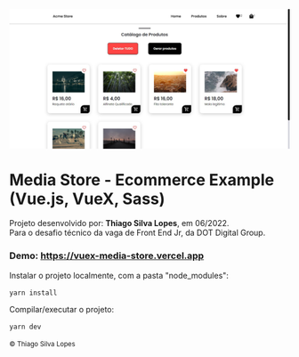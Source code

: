 <!-- -->
<div align="center">
<img src="./public/app.jpg" align="center">
</div>

# Media Store - Ecommerce Example (Vue.js, VueX, Sass)

<p>Projeto desenvolvido por: <strong>Thiago Silva Lopes</strong>, em 06/2022.<br/>
Para o desafio técnico da vaga de Front End Jr, da DOT Digital Group.</p>

### Demo: https://vuex-media-store.vercel.app

<p> Instalar o projeto localmente, com a pasta "node_modules": </p>

```
yarn install
```

<p> Compilar/executar o projeto: </p>

```
yarn dev
```

<small>© Thiago Silva Lopes </small>
